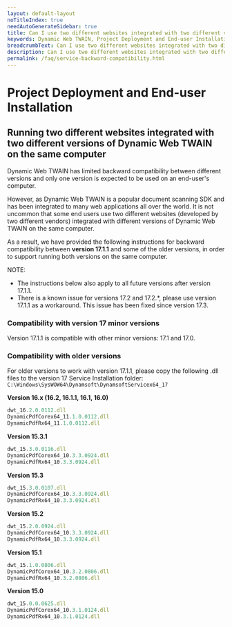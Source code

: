 ```yaml
---
layout: default-layout
noTitleIndex: true
needAutoGenerateSidebar: true
title: Can I use two different websites integrated with two different versions of Dynamic Web TWAIN SDK on the same computer?
keywords: Dynamic Web TWAIN, Project Deployment and End-user Installation, backward compatibility, two different versions
breadcrumbText: Can I use two different websites integrated with two different versions of Dynamic Web TWAIN on the same computer?
description: Can I use two different websites integrated with two different versions of Dynamic Web TWAIN on the same computer?
permalink: /faq/service-backward-compatibility.html
---
```


# Project Deployment and End-user Installation

## Running two different websites integrated with two different versions of Dynamic Web TWAIN on the same computer

Dynamic Web TWAIN has limited backward compatibility between different versions and only one version is expected to be used on an end-user's computer.

However, as Dynamic Web TWAIN is a popular document scanning SDK and has been integrated to many web applications all over the world. It is not uncommon that some end users use two different websites (developed by two different vendors) integrated with different versions of Dynamic Web TWAIN on the same computer.

As a result, we have provided the following instructions for backward compatibility between **version 17.1.1** and some of the older versions, in order to support running both versions on the same computer.

NOTE:
* The instructions below also apply to all future versions after version 17.1.1.
* There is a known issue for versions 17.2 and 17.2.*,  please use version 17.1.1 as a workaround. This issue has been fixed since version 17.3.

### Compatibility with version 17 minor versions

Version 17.1.1 is compatible with other minor versions: 17.1 and 17.0.

### Compatibility with older versions
For older versions to work with version 17.1.1, please copy the following .dll files to the version 17 Service Installation folder: `C:\Windows\SysWOW64\Dynamsoft\DynamsoftServicex64_17`

**Version 16.x (16.2, 16.1.1,  16.1, 16.0)**
```javascript
dwt_16.2.0.0112.dll
DynamicPdfCorex64_11.1.0.0112.dll
DynamicPdfRx64_11.1.0.0112.dll
```

**Version 15.3.1**
```javascript
dwt_15.3.0.0116.dll
DynamicPdfCorex64_10.3.3.0924.dll
DynamicPdfRx64_10.3.3.0924.dll
```

**Version 15.3**
```javascript
dwt_15.3.0.0107.dll
DynamicPdfCorex64_10.3.3.0924.dll
DynamicPdfRx64_10.3.3.0924.dll
```

**Version 15.2**
```javascript
dwt_15.2.0.0924.dll
DynamicPdfCorex64_10.3.3.0924.dll
DynamicPdfRx64_10.3.3.0924.dll
```

**Version 15.1**
```javascript
dwt_15.1.0.0806.dll
DynamicPdfCorex64_10.3.2.0806.dll
DynamicPdfRx64_10.3.2.0806.dll
```

**Version 15.0**
```javascript
dwt_15.0.0.0625.dll
DynamicPdfCorex64_10.3.1.0124.dll
DynamicPdfRx64_10.3.1.0124.dll
```
